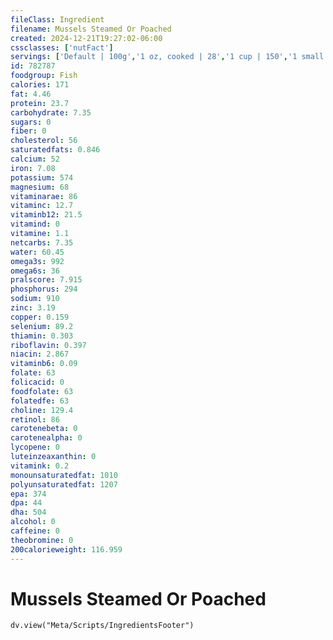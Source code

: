 ```yaml
---
fileClass: Ingredient
filename: Mussels Steamed Or Poached
created: 2024-12-21T19:27:02-06:00
cssclasses: ['nutFact']
servings: ['Default | 100g','1 oz, cooked | 28','1 cup | 150','1 small mussel | 5','1 medium mussel | 8','1 large mussel | 10']
id: 782787
foodgroup: Fish
calories: 171
fat: 4.46
protein: 23.7
carbohydrate: 7.35
sugars: 0
fiber: 0
cholesterol: 56
saturatedfats: 0.846
calcium: 52
iron: 7.08
potassium: 574
magnesium: 68
vitaminarae: 86
vitaminc: 12.7
vitaminb12: 21.5
vitamind: 0
vitamine: 1.1
netcarbs: 7.35
water: 60.45
omega3s: 992
omega6s: 36
pralscore: 7.915
phosphorus: 294
sodium: 910
zinc: 3.19
copper: 0.159
selenium: 89.2
thiamin: 0.303
riboflavin: 0.397
niacin: 2.867
vitaminb6: 0.09
folate: 63
folicacid: 0
foodfolate: 63
folatedfe: 63
choline: 129.4
retinol: 86
carotenebeta: 0
carotenealpha: 0
lycopene: 0
luteinzeaxanthin: 0
vitamink: 0.2
monounsaturatedfat: 1010
polyunsaturatedfat: 1207
epa: 374
dpa: 44
dha: 504
alcohol: 0
caffeine: 0
theobromine: 0
200calorieweight: 116.959
---
```


# Mussels Steamed Or Poached

```dataviewjs
dv.view("Meta/Scripts/IngredientsFooter")
```